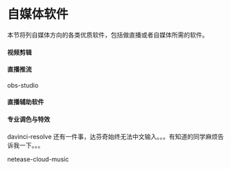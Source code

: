 # 自媒体软件 <!-- {docsify-ignore-all} -->

本节将列自媒体方向的各类优质软件，包括做直播或者自媒体所需的软件。

#### 视频剪辑

#### 直播推流

obs-studio

#### 直播辅助软件

#### 专业调色与特效

####

davinci-resolve
还有一件事，达芬奇始终无法中文输入。。。有知道的同学麻烦告诉我一下。。。

netease-cloud-music
